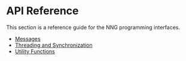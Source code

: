 # API Reference

This section is a reference guide for the NNG programming interfaces.

- [Messages](msg/)
- [Threading and Synchronization](thr/)
- [Utility Functions](util/)
